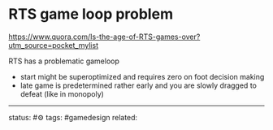 # RTS game loop problem
https://www.quora.com/Is-the-age-of-RTS-games-over?utm_source=pocket_mylist

RTS has a problematic gameloop
 - start might be superoptimized and requires zero on foot decision making
 - late game is predetermined rather early and you are slowly dragged to defeat (like in monopoly)



---
status: #⚙️ 
tags: #gamedesign 
related: 